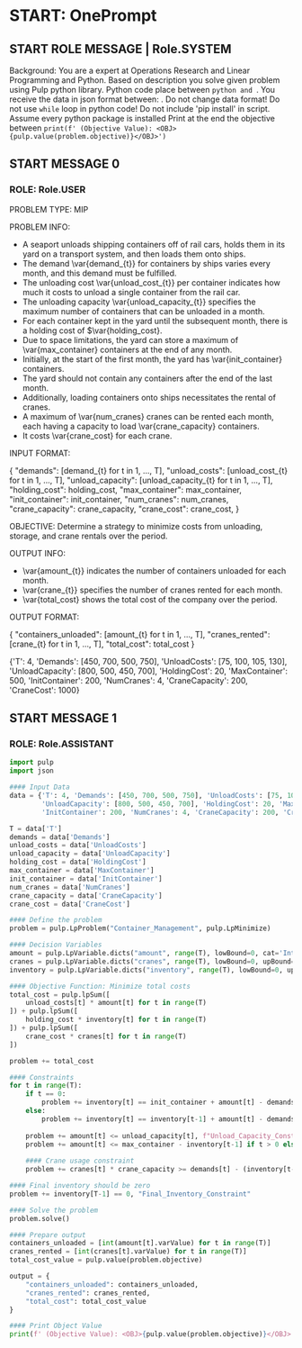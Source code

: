 # START: OnePrompt 
## START ROLE MESSAGE | Role.SYSTEM 
Background: You are a expert at Operations Research and Linear Programming and Python. Based on description you solve given problem using Pulp python library. Python code place between ```python and ```. You receive the data in json format between: <DATA></DATA>. Do not change data format! Do not use `while` loop in python code! Do not include 'pip install' in script. Assume every python package is installed Print at the end the objective between <OBJ></OBJ> `print(f' (Objective Value): <OBJ>{pulp.value(problem.objective)}</OBJ>')`  
## START MESSAGE 0 
### ROLE: Role.USER
<DESCRIPTION>
PROBLEM TYPE: MIP

PROBLEM INFO:

- A seaport unloads shipping containers off of rail cars, holds them in its yard on a transport system, and then loads them onto ships.
- The demand \var{demand_{t}} for containers by ships varies every month, and this demand must be fulfilled.
- The unloading cost \var{unload_cost_{t}} per container indicates how much it costs to unload a single container from the rail car.
- The unloading capacity \var{unload_capacity_{t}} specifies the maximum number of containers that can be unloaded in a month.
- For each container kept in the yard until the subsequent month, there is a holding cost of $\var{holding_cost}.
- Due to space limitations, the yard can store a maximum of \var{max_container} containers at the end of any month.
- Initially, at the start of the first month, the yard has \var{init_container} containers.
- The yard should not contain any containers after the end of the last month.
- Additionally, loading containers onto ships necessitates the rental of cranes.
- A maximum of \var{num_cranes} cranes can be rented each month, each having a capacity to load \var{crane_capacity} containers.
- It costs \var{crane_cost} for each crane.

INPUT FORMAT: 

{
    "demands": [demand_{t} for t in 1, ..., T],
    "unload_costs": [unload_cost_{t} for t in 1, ..., T],
    "unload_capacity": [unload_capacity_{t} for t in 1, ..., T],
    "holding_cost": holding_cost,
    "max_container": max_container,
    "init_container": init_container,
    "num_cranes": num_cranes,
    "crane_capacity": crane_capacity,
    "crane_cost": crane_cost,
}

OBJECTIVE: Determine a strategy to minimize costs from unloading, storage, and crane rentals over the period.

OUTPUT INFO:

- \var{amount_{t}} indicates the number of containers unloaded for each month.
- \var{crane_{t}} specifies the number of cranes rented for each month.
- \var{total_cost} shows the total cost of the company over the period.

OUTPUT FORMAT:

{
    "containers_unloaded": [amount_{t} for t in 1, ..., T],
    "cranes_rented": [crane_{t} for t in 1, ..., T],
    "total_cost": total_cost
}

</DESCRIPTION>
<DATA>
{'T': 4, 'Demands': [450, 700, 500, 750], 'UnloadCosts': [75, 100, 105, 130], 'UnloadCapacity': [800, 500, 450, 700], 'HoldingCost': 20, 'MaxContainer': 500, 'InitContainer': 200, 'NumCranes': 4, 'CraneCapacity': 200, 'CraneCost': 1000}</DATA>


## START MESSAGE 1 
### ROLE: Role.ASSISTANT
```python
import pulp
import json

#### Input Data
data = {'T': 4, 'Demands': [450, 700, 500, 750], 'UnloadCosts': [75, 100, 105, 130], 
        'UnloadCapacity': [800, 500, 450, 700], 'HoldingCost': 20, 'MaxContainer': 500, 
        'InitContainer': 200, 'NumCranes': 4, 'CraneCapacity': 200, 'CraneCost': 1000}

T = data['T']
demands = data['Demands']
unload_costs = data['UnloadCosts']
unload_capacity = data['UnloadCapacity']
holding_cost = data['HoldingCost']
max_container = data['MaxContainer']
init_container = data['InitContainer']
num_cranes = data['NumCranes']
crane_capacity = data['CraneCapacity']
crane_cost = data['CraneCost']

#### Define the problem
problem = pulp.LpProblem("Container_Management", pulp.LpMinimize)

#### Decision Variables
amount = pulp.LpVariable.dicts("amount", range(T), lowBound=0, cat='Integer')
cranes = pulp.LpVariable.dicts("cranes", range(T), lowBound=0, upBound=num_cranes, cat='Integer')
inventory = pulp.LpVariable.dicts("inventory", range(T), lowBound=0, upBound=max_container, cat='Integer')

#### Objective Function: Minimize total costs
total_cost = pulp.lpSum([
    unload_costs[t] * amount[t] for t in range(T)
]) + pulp.lpSum([
    holding_cost * inventory[t] for t in range(T)
]) + pulp.lpSum([
    crane_cost * cranes[t] for t in range(T)
])

problem += total_cost

#### Constraints
for t in range(T):
    if t == 0:
        problem += inventory[t] == init_container + amount[t] - demands[t], f"Inventory_Constraint_{t}"
    else:
        problem += inventory[t] == inventory[t-1] + amount[t] - demands[t], f"Inventory_Constraint_{t}"
    
    problem += amount[t] <= unload_capacity[t], f"Unload_Capacity_Constraint_{t}"
    problem += amount[t] <= max_container - inventory[t-1] if t > 0 else amount[t] <= max_container - init_container, f"Max_Container_Constraint_{t}"
    
    #### Crane usage constraint
    problem += cranes[t] * crane_capacity >= demands[t] - (inventory[t-1] if t > 0 else init_container), f"Cranes_Capacity_Constraint_{t}"

#### Final inventory should be zero
problem += inventory[T-1] == 0, "Final_Inventory_Constraint"

#### Solve the problem
problem.solve()

#### Prepare output
containers_unloaded = [int(amount[t].varValue) for t in range(T)]
cranes_rented = [int(cranes[t].varValue) for t in range(T)]
total_cost_value = pulp.value(problem.objective)

output = {
    "containers_unloaded": containers_unloaded,
    "cranes_rented": cranes_rented,
    "total_cost": total_cost_value
}

#### Print Object Value
print(f' (Objective Value): <OBJ>{pulp.value(problem.objective)}</OBJ>')
```

